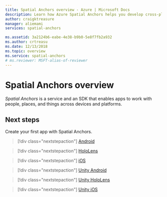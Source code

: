 ```yaml
---
title: Spatial Anchors overview - Azure | Microsoft Docs
description: Learn how Azure Spatial Anchors helps you develop cross-platform mixed reality experiences.
author: craigktreasure
manager: aliemami
services: spatial-anchors

ms.assetid: 3a2124b6-eabe-4e38-b9b0-5e8f7fb2a932
ms.author: crtreasu
ms.date: 12/13/2018
ms.topic: overview
ms.service: spatial-anchors
# ms.reviewer: MSFT-alias-of-reviewer
---
```

# Spatial Anchors overview

*Spatial Anchors* is a service and an SDK that enables apps to work with people, places, and things across devices and platforms.

## Next steps

Create your first app with Spatial Anchors.

> [!div class="nextstepaction"]
> [Android](spatial-anchors-get-started-android.md)

> [!div class="nextstepaction"]
> [HoloLens](spatial-anchors-get-started-hololens.md)

> [!div class="nextstepaction"]
> [iOS](spatial-anchors-get-started-ios.md)

> [!div class="nextstepaction"]
> [Unity Android](spatial-anchors-get-started-unity-android.md)

> [!div class="nextstepaction"]
> [Unity HoloLens](spatial-anchors-get-started-unity-hololens.md)

> [!div class="nextstepaction"]
> [Unity iOS](spatial-anchors-get-started-unity-ios.md)